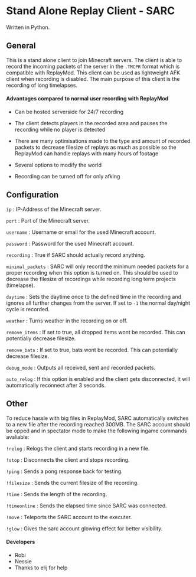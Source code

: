 # Stand Alone Replay Client - SARC

Written in Python.


## General

This is a stand alone client to join Minecraft servers. The client is able to record the incoming packets of the server in the `.TMCPR` format which is compatible with ReplayMod.
This client can be used as lightweight AFK client when recording is disabled.
The main purpose of this client is the recording of long timelapses.


#### Advantages compared to normal user recording with ReplayMod

- Can be hosted serverside for 24/7 recording

- The client detects players in the recorded area and pauses the recording while no player is detected

- There are many optimisations made to the type and amount of recorded packets to decrease filesize of replays as much as possible so the ReplayMod can handle replays with many hours of footage

- Several options to modify the world

- Recording can be turned off for only afking


## Configuration

```ip``` : IP-Address of the Minecraft server.

```port``` : Port of the Minecraft server.

```username``` : Username or email for the used Minecraft account.

```password``` : Password for the used Minecraft account.

```recording``` : True if SARC should actually record anything.

```minimal_packets``` : SARC will only record the minimum needed packets for a proper recording when this option is turned on. This should be used to decrease the filesize of recordings while recording long term projects (timelapse).

```daytime``` : Sets the daytime once to the defined time in the recording and ignores all further changes from the server. If set to `-1` the normal day/night cycle is recorded.

```weather``` : Turns weather in the recording on or off.

```remove_items``` : If set to true, all dropped items wont be recorded. This can potentially decrease filesize.

```remove_bats``` : If set to true, bats wont be recorded. This can potentially decrease filesize.

```debug_mode``` : Outputs all received, sent and recorded packets.

```auto_relog``` : If this option is enabled and the client gets disconnected, it will automatically reconnect after 3 seconds.


## Other

To reduce hassle with big files in ReplayMod, SARC automatically switches to a new file after the recording reached 300MB.
The SARC account should be opped and in spectator mode to make the following ingame commands avaliable:

```!relog``` : Relogs the client and starts recording in a new file.

```!stop``` : Disconnects the client and stops recording.

```!ping``` : Sends a pong response back for testing.

```!filesize``` : Sends the current filesize of the recording.

```!time``` : Sends the length of the recording.

```!timeonline``` : Sends the elapsed time since SARC was connected.

```!move``` : Teleports the SARC account to the executer.

```!glow``` : Gives the sarc account glowing effect for better visibility.

#### Developers
- Robi
- Nessie
- Thanks to elij for help
